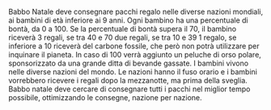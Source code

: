 Babbo Natale deve consegnare pacchi regalo nelle diverse nazioni mondiali, ai bambini di età inferiore ai 9 anni.
Ogni bambino ha una percentuale di bontà, da 0 a 100.
Se la percentuale di bontà supera il 70, il bambino riceverà 3 regali, se tra 40 e 70 due regali, se tra 10 e 39 1 regalo, se inferiore a 10 riceverà del carbone fossile, che però non potrà utilizzare per inquinare il pianeta. In caso di 100 verrà aggiunto un peluche di orso polare, sponsorizzato da una grande ditta di bevande gassate.
I bambini vivono nelle diverse nazioni del mondo. Le nazioni hanno il fuso orario e i bambini vorrebbero ricevere i regali dopo la mezzanotte, ma prima della sveglia.
Babbo natale deve cercare di consegnare tutti i pacchi nel miglior tempo possibile, ottimizzando le consegne, nazione per nazione.
